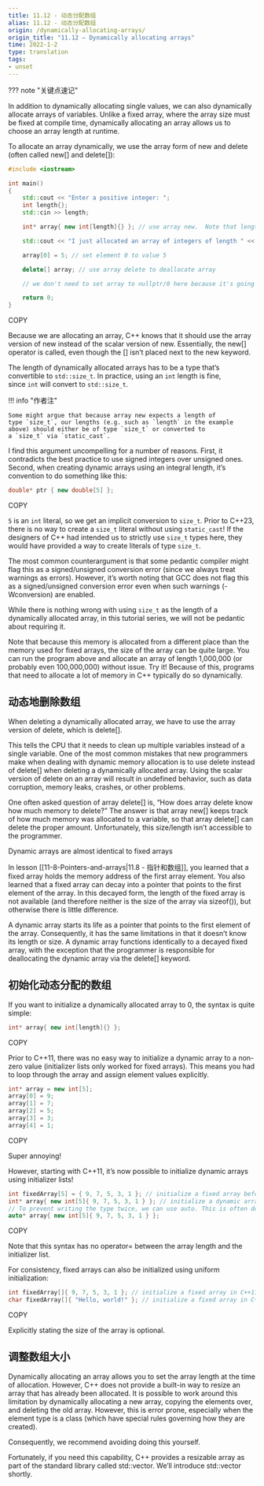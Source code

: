 ```yaml
---
title: 11.12 - 动态分配数组
alias: 11.12 - 动态分配数组
origin: /dynamically-allocating-arrays/
origin_title: "11.12 — Dynamically allocating arrays"
time: 2022-1-2
type: translation
tags:
- unset
---
```


??? note "关键点速记"
	

In addition to dynamically allocating single values, we can also dynamically allocate arrays of variables. Unlike a fixed array, where the array size must be fixed at compile time, dynamically allocating an array allows us to choose an array length at runtime.

To allocate an array dynamically, we use the array form of new and delete (often called new[] and delete[]):

```cpp
#include <iostream>

int main()
{
    std::cout << "Enter a positive integer: ";
    int length{};
    std::cin >> length;

    int* array{ new int[length]{} }; // use array new.  Note that length does not need to be constant!

    std::cout << "I just allocated an array of integers of length " << length << '\n';

    array[0] = 5; // set element 0 to value 5

    delete[] array; // use array delete to deallocate array

    // we don't need to set array to nullptr/0 here because it's going to go out of scope immediately after this anyway

    return 0;
}
```

COPY

Because we are allocating an array, C++ knows that it should use the array version of new instead of the scalar version of new. Essentially, the new[] operator is called, even though the [] isn’t placed next to the new keyword.

The length of dynamically allocated arrays has to be a type that’s convertible to `std::size_t`. In practice, using an `int` length is fine, since `int` will convert to `std::size_t`.

!!! info "作者注"

	Some might argue that because array new expects a length of type `size_t`, our lengths (e.g. such as `length` in the example above) should either be of type `size_t` or converted to a `size_t` via `static_cast`.

I find this argument uncompelling for a number of reasons. First, it contradicts the best practice to use signed integers over unsigned ones. Second, when creating dynamic arrays using an integral length, it’s convention to do something like this:

```cpp
double* ptr { new double[5] };
```

COPY

`5` is an `int` literal, so we get an implicit conversion to `size_t`. Prior to C++23, there is no way to create a `size_t` literal without using `static_cast`! If the designers of C++ had intended us to strictly use `size_t` types here, they would have provided a way to create literals of type `size_t`.

The most common counterargument is that some pedantic compiler might flag this as a signed/unsigned conversion error (since we always treat warnings as errors). However, it’s worth noting that GCC does not flag this as a signed/unsigned conversion error even when such warnings (-Wconversion) are enabled.

While there is nothing wrong with using `size_t` as the length of a dynamically allocated array, in this tutorial series, we will not be pedantic about requiring it.

Note that because this memory is allocated from a different place than the memory used for fixed arrays, the size of the array can be quite large. You can run the program above and allocate an array of length 1,000,000 (or probably even 100,000,000) without issue. Try it! Because of this, programs that need to allocate a lot of memory in C++ typically do so dynamically.

## 动态地删除数组

When deleting a dynamically allocated array, we have to use the array version of delete, which is delete[].

This tells the CPU that it needs to clean up multiple variables instead of a single variable. One of the most common mistakes that new programmers make when dealing with dynamic memory allocation is to use delete instead of delete[] when deleting a dynamically allocated array. Using the scalar version of delete on an array will result in undefined behavior, such as data corruption, memory leaks, crashes, or other problems.

One often asked question of array delete[] is, “How does array delete know how much memory to delete?” The answer is that array new[] keeps track of how much memory was allocated to a variable, so that array delete[] can delete the proper amount. Unfortunately, this size/length isn’t accessible to the programmer.

Dynamic arrays are almost identical to fixed arrays

In lesson [[11-8-Pointers-and-arrays|11.8 - 指针和数组]], you learned that a fixed array holds the memory address of the first array element. You also learned that a fixed array can decay into a pointer that points to the first element of the array. In this decayed form, the length of the fixed array is not available (and therefore neither is the size of the array via sizeof()), but otherwise there is little difference.

A dynamic array starts its life as a pointer that points to the first element of the array. Consequently, it has the same limitations in that it doesn’t know its length or size. A dynamic array functions identically to a decayed fixed array, with the exception that the programmer is responsible for deallocating the dynamic array via the delete[] keyword.

## 初始化动态分配的数组

If you want to initialize a dynamically allocated array to 0, the syntax is quite simple:

```cpp
int* array{ new int[length]{} };
```

COPY

Prior to C++11, there was no easy way to initialize a dynamic array to a non-zero value (initializer lists only worked for fixed arrays). This means you had to loop through the array and assign element values explicitly.

```cpp
int* array = new int[5];
array[0] = 9;
array[1] = 7;
array[2] = 5;
array[3] = 3;
array[4] = 1;
```

COPY

Super annoying!

However, starting with C++11, it’s now possible to initialize dynamic arrays using initializer lists!

```cpp
int fixedArray[5] = { 9, 7, 5, 3, 1 }; // initialize a fixed array before C++11
int* array{ new int[5]{ 9, 7, 5, 3, 1 } }; // initialize a dynamic array since C++11
// To prevent writing the type twice, we can use auto. This is often done for types with long names.
auto* array{ new int[5]{ 9, 7, 5, 3, 1 } };
```

COPY

Note that this syntax has no operator= between the array length and the initializer list.

For consistency, fixed arrays can also be initialized using uniform initialization:

```cpp
int fixedArray[]{ 9, 7, 5, 3, 1 }; // initialize a fixed array in C++11
char fixedArray[]{ "Hello, world!" }; // initialize a fixed array in C++11
```

COPY

Explicitly stating the size of the array is optional.

## 调整数组大小

Dynamically allocating an array allows you to set the array length at the time of allocation. However, C++ does not provide a built-in way to resize an array that has already been allocated. It is possible to work around this limitation by dynamically allocating a new array, copying the elements over, and deleting the old array. However, this is error prone, especially when the element type is a class (which have special rules governing how they are created).

Consequently, we recommend avoiding doing this yourself.

Fortunately, if you need this capability, C++ provides a resizable array as part of the standard library called std::vector. We’ll introduce std::vector shortly.